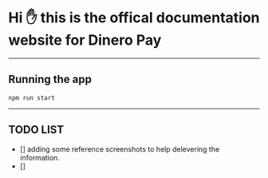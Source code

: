 # Hi ✋ this is the offical documentation website for Dinero Pay

---

## Running the app

`npm run start`

---

## TODO LIST

- [] adding some reference screenshots to help delevering the information.
- []
